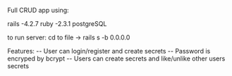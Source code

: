 Full CRUD app using:

rails -4.2.7
ruby -2.3.1
postgreSQL

to run server: cd to file -> rails s -b 0.0.0.0

Features:
-- User can login/register and create secrets
-- Password is encryped by bcrypt
-- Users can create secrets and like/unlike other users secrets
